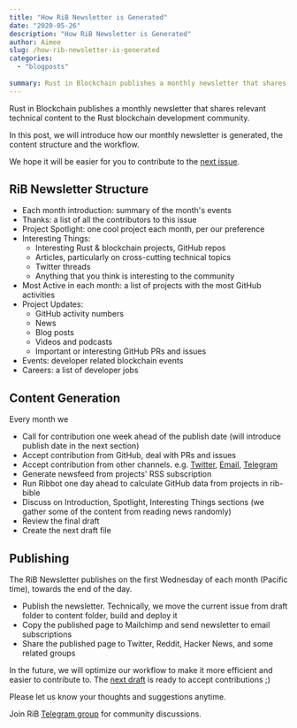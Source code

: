 ```yaml
---
title: "How RiB Newsletter is Generated"
date: "2020-05-26"
description: "How RiB Newsletter is Generated"
author: Aimee
slug: /how-rib-newsletter-is-generated
categories:
  - "blogposts"
  
summary: Rust in Blockchain publishes a monthly newsletter that shares relevant technical content to the Rust blockchain development community. In this post, we will introduce how our monthly newsletter is generated, the content structure and the workflow.
---
```


Rust in Blockchain publishes a monthly newsletter that shares relevant technical content to the Rust blockchain development community.

In this post, we will introduce how our monthly newsletter is generated, the content structure and the workflow.

We hope it will be easier for you to contribute to the [next issue](https://github.com/rust-in-blockchain/rust-in-blockchain/tree/master/draft).

## RiB Newsletter Structure

- Each month introduction: summary of the month's events
- Thanks:
a list of all the contributors to this issue
- Project Spotlight: one cool project each month, per our preference
- Interesting Things:
  - Interesting Rust & blockchain projects, GitHub repos
  - Articles, particularly on cross-cutting technical topics
  - Twitter threads
  - Anything that you think is interesting to the community
- Most Active in each month: a list of projects with the most GitHub activities
- Project Updates:
  - GitHub activity numbers
  - News
  - Blog posts
  - Videos and podcasts
  - Important or interesting GitHub PRs and issues
- Events: developer related blockchain events
- Careers: a list of developer jobs

## Content Generation

Every month we
- Call for contribution one week ahead of the publish date (will introduce publish date in the next section)
- Accept contribution from GitHub, deal with PRs and issues
- Accept contribution from other channels. e.g. [Twitter](https://twitter.com/rust_blockchain), [Email](hi@rib.rs), [Telegram](https://t.me/rustinblockchain)
- Generate newsfeed from projects' RSS subscription
- Run Ribbot one day ahead to calculate GitHub data from projects in rib-bible
- Discuss on Introduction, Spotlight, Interesting Things sections (we gather some of the content from reading news randomly)
- Review the final draft
- Create the next draft file

## Publishing

The RiB Newsletter publishes on the first Wednesday of each month (Pacific time), towards the end of the day.

- Publish the newsletter. Technically, we move the current issue from draft folder to content folder, build and deploy it
- Copy the published page to Mailchimp and send newsletter to email subscriptions
- Share the published page to Twitter, Reddit, Hacker News, and some related groups

In the future, we will optimize our workflow to make it more efficient and easier to contribute to. The [next draft](https://github.com/rust-in-blockchain/rust-in-blockchain/tree/master/draft) is ready to accept contributions ;)

Please let us know your thoughts and suggestions anytime.

Join RiB [Telegram group](https://t.me/rustinblockchain) for community discussions.
